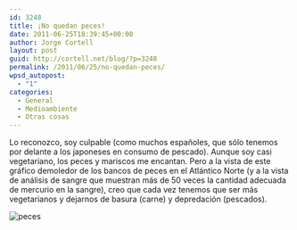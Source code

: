 ```yaml
---
id: 3248
title: ¡No quedan peces!
date: 2011-06-25T18:39:45+00:00
author: Jorge Cortell
layout: post
guid: http://cortell.net/blog/?p=3248
permalink: /2011/06/25/no-quedan-peces/
wpsd_autopost:
  - "1"
categories:
  - General
  - Medioambiente
  - Otras cosas
---
```

Lo reconozco, soy culpable (como muchos españoles, que sólo tenemos por delante a los japoneses en consumo de pescado). Aunque soy casi vegetariano, los peces y mariscos me encantan. Pero a la vista de este gráfico demoledor de los bancos de peces en el Atlántico Norte (y a la vista de análisis de sangre que muestran más de 50 veces la cantidad adecuada de mercurio en la sangre), creo que cada vez tenemos que ser más vegetarianos y dejarnos de basura (carne) y depredación (pescados).

![peces](http://infobeautiful2.s3.amazonaws.com/940_biomass_of_popular_fish.png)